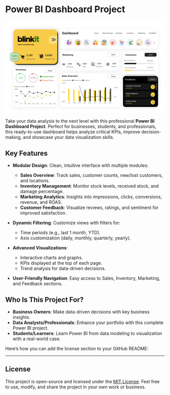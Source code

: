 # Power BI Dashboard Project

![Alt text](./PDF%20Presentation/Images/1.jpg)



Take your data analysis to the next level with this professional **Power BI Dashboard Project**. Perfect for businesses, students, and professionals, this ready-to-use dashboard helps analyze critical KPIs, improve decision-making, and showcase your data visualization skills.

## Key Features

- **Modular Design**: Clean, intuitive interface with multiple modules:
  - **Sales Overview**: Track sales, customer counts, new/lost customers, and locations.
  - **Inventory Management**: Monitor stock levels, received stock, and damage percentage.
  - **Marketing Analytics**: Insights into impressions, clicks, conversions, revenue, and ROAS.
  - **Customer Feedback**: Visualize reviews, ratings, and sentiment for improved satisfaction.

- **Dynamic Filtering**: Customize views with filters for:
  - Time periods (e.g., last 1 month, YTD).
  - Axis customization (daily, monthly, quarterly, yearly).

- **Advanced Visualizations**: 
  - Interactive charts and graphs.
  - KPIs displayed at the top of each page.
  - Trend analysis for data-driven decisions.

- **User-Friendly Navigation**: Easy access to Sales, Inventory, Marketing, and Feedback sections.

## Who Is This Project For?

- **Business Owners**: Make data-driven decisions with key business insights.
- **Data Analysts/Professionals**: Enhance your portfolio with this complete Power BI project.
- **Students/Learners**: Learn Power BI from data modeling to visualization with a real-world case.

Here’s how you can add the license section to your GitHub README:

---

## License

This project is open-source and licensed under the [MIT License](LICENSE). Feel free to use, modify, and share the project in your own work or business.

